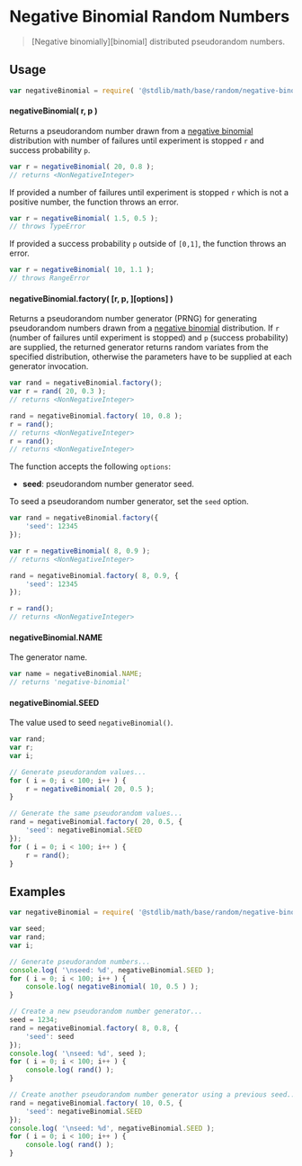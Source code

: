 # Negative Binomial Random Numbers

> [Negative binomially][binomial] distributed pseudorandom numbers.


<!-- <usage> -->

## Usage

``` javascript
var negativeBinomial = require( '@stdlib/math/base/random/negative-binomial' );
```

#### negativeBinomial( r, p )

Returns a pseudorandom number drawn from a [negative binomial][negative-binomial] distribution with number of failures until experiment is stopped `r` and success probability `p`.

``` javascript
var r = negativeBinomial( 20, 0.8 );
// returns <NonNegativeInteger>
```

If provided a number of failures until experiment is stopped `r` which is not a positive number, the function throws an error.

``` javascript
var r = negativeBinomial( 1.5, 0.5 );
// throws TypeError
```

If provided a success probability `p` outside of `[0,1]`, the function throws an error.

``` javascript
var r = negativeBinomial( 10, 1.1 );
// throws RangeError
```

#### negativeBinomial.factory( \[r, p, \]\[options\] )

Returns a pseudorandom number generator (PRNG) for generating pseudorandom numbers drawn from a [negative binomial][negative-binomial] distribution. If `r` (number of failures until experiment is stopped) and `p` (success probability) are supplied, the returned generator returns random variates from the specified distribution, otherwise the parameters have to be supplied at each generator invocation.

``` javascript
var rand = negativeBinomial.factory();
var r = rand( 20, 0.3 );
// returns <NonNegativeInteger>

rand = negativeBinomial.factory( 10, 0.8 );
r = rand();
// returns <NonNegativeInteger>
r = rand();
// returns <NonNegativeInteger>
```

The function accepts the following `options`:

* __seed__: pseudorandom number generator seed.

To seed a pseudorandom number generator, set the `seed` option.

``` javascript
var rand = negativeBinomial.factory({
    'seed': 12345
});

var r = negativeBinomial( 8, 0.9 );
// returns <NonNegativeInteger>

rand = negativeBinomial.factory( 8, 0.9, {
    'seed': 12345
});

r = rand();
// returns <NonNegativeInteger>
```

#### negativeBinomial.NAME

The generator name.

``` javascript
var name = negativeBinomial.NAME;
// returns 'negative-binomial'
```

#### negativeBinomial.SEED

The value used to seed `negativeBinomial()`.

``` javascript
var rand;
var r;
var i;

// Generate pseudorandom values...
for ( i = 0; i < 100; i++ ) {
    r = negativeBinomial( 20, 0.5 );
}

// Generate the same pseudorandom values...
rand = negativeBinomial.factory( 20, 0.5, {
    'seed': negativeBinomial.SEED
});
for ( i = 0; i < 100; i++ ) {
    r = rand();
}
```

<!-- </usage> -->


<!-- <examples> -->

## Examples

``` javascript
var negativeBinomial = require( '@stdlib/math/base/random/negative-binomial' );

var seed;
var rand;
var i;

// Generate pseudorandom numbers...
console.log( '\nseed: %d', negativeBinomial.SEED );
for ( i = 0; i < 100; i++ ) {
    console.log( negativeBinomial( 10, 0.5 ) );
}

// Create a new pseudorandom number generator...
seed = 1234;
rand = negativeBinomial.factory( 8, 0.8, {
    'seed': seed
});
console.log( '\nseed: %d', seed );
for ( i = 0; i < 100; i++ ) {
    console.log( rand() );
}

// Create another pseudorandom number generator using a previous seed...
rand = negativeBinomial.factory( 10, 0.5, {
    'seed': negativeBinomial.SEED
});
console.log( '\nseed: %d', negativeBinomial.SEED );
for ( i = 0; i < 100; i++ ) {
    console.log( rand() );
}
```

<!-- </examples> -->


<!-- <links> -->

[negative-binomial]: https://en.wikipedia.org/wiki/Negative_binomial_distribution

<!-- </links> -->

